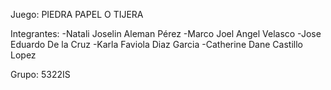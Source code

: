 Juego: PIEDRA PAPEL O TIJERA

Integrantes: 
-Natali Joselin Aleman Pérez 
-Marco Joel Angel Velasco
-Jose Eduardo De la Cruz
-Karla Faviola Diaz Garcia
-Catherine Dane Castillo Lopez

Grupo: 5322IS
